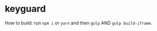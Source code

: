 # keyguard

How to build: run ```npm i``` or ```yarn``` and then ```gulp``` AND ```gulp build-iframe```.